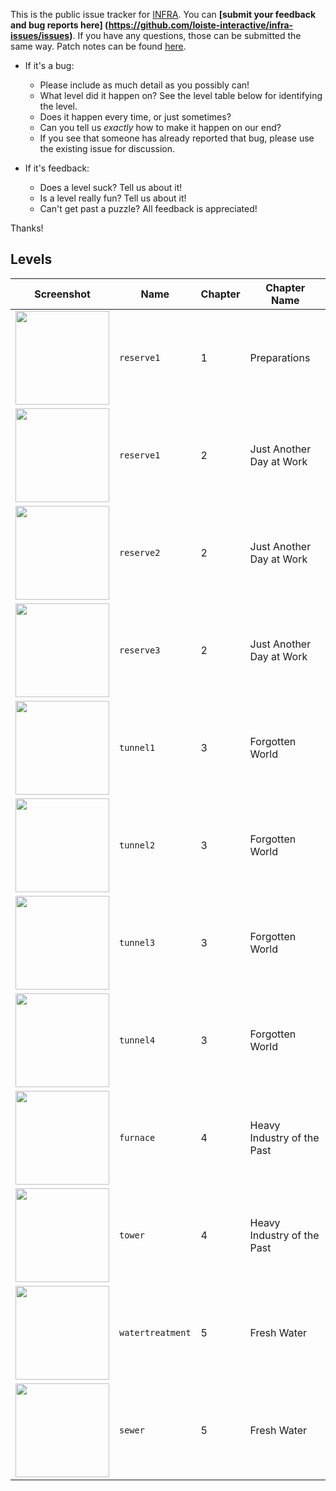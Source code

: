 This is the public issue tracker for [INFRA](http://infragame.net). You can
**[submit your feedback and bug reports here]
(https://github.com/loiste-interactive/infra-issues/issues)**. If you have any
questions, those can be submitted the same way. Patch notes can be found [here](CHANGES.md).

* If it's a bug:

  * Please include as much detail as you possibly can!
  * What level did it happen on? See the level table below for identifying the level.
  * Does it happen every time, or just sometimes?
  * Can you tell us *exactly* how to make it happen on our end?
  * If you see that someone has already reported that bug, please use the existing
    issue for discussion.

* If it's feedback:

  * Does a level suck? Tell us about it!
  * Is a level really fun? Tell us about it!
  * Can't get past a puzzle? All feedback is appreciated!

Thanks!

## Levels

| Screenshot                                                                              | Name                | Chapter | Chapter Name               |
| --------------------------------------------------------------------------------------- | ------------------- | ------- | -------------------------- |
| <img src="http://files.1337upload.net/2015-12-31_00001-ca9772.jpg" height=150>       | `reserve1`          | 1       | Preparations|
| <img src="http://files.1337upload.net/preview_01_reserve1-3670f0.jpg" height=150>       | `reserve1`          | 2       | Just Another Day at Work   |
| <img src="http://files.1337upload.net/preview_02_reserve2-f5373b.jpg" height=150>       | `reserve2`          | 2       | Just Another Day at Work   |
| <img src="http://files.1337upload.net/preview_03_reserve3-0d6b25.jpg" height=150>       | `reserve3`          | 2       | Just Another Day at Work   |
| <img src="http://files.1337upload.net/preview_04_tunnel1-377f5e.jpg" height=150>        | `tunnel1`           | 3       | Forgotten World            |
| <img src="http://files.1337upload.net/preview_05_tunnel2-a5a4ae.jpg" height=150>        | `tunnel2`           | 3       | Forgotten World            |
| <img src="http://files.1337upload.net/preview_06_tunnel3-8f3f32.jpg" height=150>        | `tunnel3`           | 3       | Forgotten World            |
| <img src="http://files.1337upload.net/preview_07_tunnel4-f5b837.jpg" height=150>        | `tunnel4`           | 3       | Forgotten World            |
| <img src="http://files.1337upload.net/preview_08_furnace-56bd3d.jpg" height=150>        | `furnace`           | 4       | Heavy Industry of the Past |
| <img src="http://files.1337upload.net/preview_09_tower-42a1fa.jpg" height=150>          | `tower`             | 4       | Heavy Industry of the Past |
| <img src="http://files.1337upload.net/preview_10_watertreatment-a79213.jpg" height=150> | `watertreatment`    | 5       | Fresh Water                |
| <img src="http://files.1337upload.net/preview_11_sewer-1400e3.jpg" height=150> | `sewer`    | 5       | Fresh Water                |
